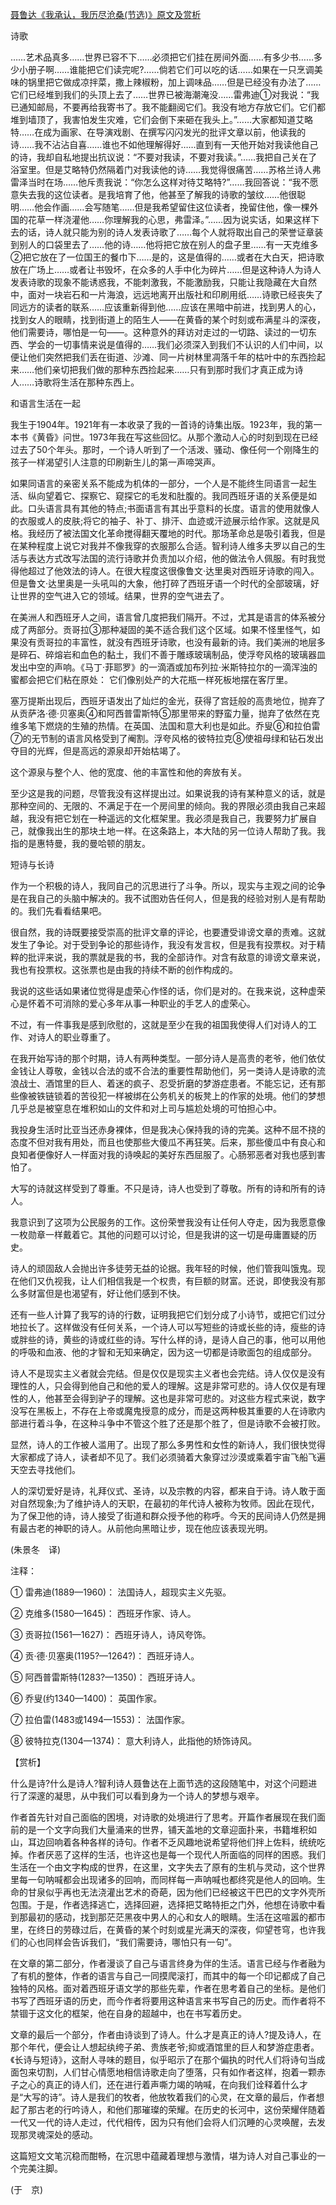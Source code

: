 [聂鲁达《我承认，我历尽沧桑(节选)》原文及赏析](https://www.vrrw.net/wx/12536.html)

诗歌

……艺术品真多……世界已容不下……必须把它们挂在房间外面……有多少书……多少小册子啊……谁能把它们读完呢?……倘若它们可以吃的话……如果在一只烹调美味的锅里把它做成凉拌菜，撒上辣椒粉，加上调味品……但是已经没有办法了……它们已经堆到我们的头顶上去了……世界已被海潮淹没……雷弗迪①对我说：“我已通知邮局，不要再给我寄书了。我不能翻阅它们。我没有地方存放它们。它们都堆到墙顶了，我害怕发生灾难，它们会倒下来砸在我头上。”……大家都知道艾略特……在成为画家、在导演戏剧、在撰写闪闪发光的批评文章以前，他读我的诗……我不沾沾自喜……谁也不如他理解得好……直到有一天他开始对我读他自己的诗，我却自私地提出抗议说：“不要对我读，不要对我读。”……我把自己关在了浴室里。但是艾略特仍然隔着门对我读他的诗……我觉得很痛苦……苏格兰诗人弗雷泽当时在场……他斥责我说：“你怎么这样对待艾略特?”……我回答说：“我不愿意失去我的这位读者。是我培育了他，他甚至了解我的诗歌的皱纹……他很聪明……他会作画……会写随笔……但是我希望留住这位读者，挽留住他，像一棵外国的花草一样浇灌他……你理解我的心思，弗雷泽。”……因为说实话，如果这样下去的话，诗人就只能为别的诗人发表诗歌了……每个人就将取出自己的荣誉证章装到别人的口袋里去了……他的诗……他将把它放在别人的盘子里……有一天克维多②把它放在了一位国王的餐巾下……是的，这是值得的……或者在大白天，把诗歌放在广场上……或者让书毁坏，在众多的人手中化为碎片……但是这种诗人为诗人发表诗歌的现象不能诱惑我，不能刺激我，不能激励我，只能让我隐藏在大自然中，面对一块岩石和一片海浪，远远地离开出版社和印刷用纸……诗歌已经丧失了同远方的读者的联系……应该重新得到他……应该在黑暗中前进，找到男人的心，找到女人的眼睛，找到街道上的陌生人——在黄昏的某个时刻或布满星斗的深夜，他们需要诗，哪怕是一句——。这种意外的拜访对走过的一切路、读过的一切东西、学会的一切事情来说是值得的……我们必须深入到我们不认识的人们中间，以便让他们突然把我们丢在街道、沙滩、同一片树林里凋落千年的枯叶中的东西捡起来……他们亲切把我们做的那种东西捡起来……只有到那时我们才真正成为诗人……诗歌将生活在那种东西上。



和语言生活在一起

我生于1904年。1921年有一本收录了我的一首诗的诗集出版。1923年，我的第一本书《黄昏》问世。1973年我在写这些回忆。从那个激动人心的时刻到现在已经过去了50个年头。那时，一个诗人听到了一个活泼、骚动、像任何一个刚降生的孩子一样渴望引人注意的印刷新生儿的第一声啼哭声。

如果同语言的亲密关系不能成为机体的一部分，一个人是不能终生同语言一起生活、纵向望着它、探察它、窥探它的毛发和肚腹的。我同西班牙语的关系便是如此。口头语言具有其他的特点;书面语言有其出乎意料的长度。语言的使用就像人的衣服或人的皮肤;将它的袖子、补丁、排汗、血迹或汗迹展示给作家。这就是风格。我经历了被法国文化革命搅得翻天覆地的时代。那场革命总是吸引着我，但是在某种程度上说它对我并不像我穿的衣服那么合适。智利诗人维多夫罗以自己的生活与表达方式改写法国的流行诗歌并负责加以介绍，他的做法令人佩服。有时我觉得他超过了他效法的诗人。在很大程度这很像鲁文·达里奥对西班牙诗歌的闯入。但是鲁文·达里奥是一头吼叫的大象，他打碎了西班牙语一个时代的全部玻璃，好让世界的空气进入它的领域。结果，世界的空气进去了。

在美洲人和西班牙人之间，语言曾几度把我们隔开。不过，尤其是语言的体系被分成了两部分。贡哥拉③那种凝固的美不适合我们这个区域。如果不怪里怪气，如果没有贡哥拉的丰富性，就没有西班牙诗歌，也没有最新的诗。我们美洲的地层多是碎石、碎熔岩和血色的黏土，我们不善于雕琢玻璃制品，使浮夸风格的玻璃器皿发出中空的声响。《马丁·菲耶罗》的一滴酒或加布列拉·米斯特拉尔的一滴浑浊的蜜都会把它们粘在原处： 它们像别处产的大花瓶一样死板地摆在客厅里。

塞万提斯出现后，西班牙语发出了灿烂的金光，获得了宫廷般的高贵地位，抛弃了从贡萨洛·德·贝塞奥④和阿西普雷斯特⑤那里带来的野蛮力量，抛弃了依然在克维多笔下燃烧的生殖的热情。在英国、法国和意大利也是如此。乔叟⑥和拉伯雷⑦的无节制的语言风格受到了阉割。浮夸风格的彼特拉克⑧使祖母绿和钻石发出夺目的光辉，但是高远的源泉却开始枯竭了。

这个源泉与整个人、他的宽度、他的丰富性和他的奔放有关。

至少这是我的问题，尽管我没有这样提出过。如果说我的诗有某种意义的话，就是那种空间的、无限的、不满足于在一个房间里的倾向。我的界限必须由我自己来超越，我没有把它划在一种遥远的文化框架里。我必须是我自己，我要努力扩展自己，就像我出生的那块土地一样。在这条路上，本大陆的另一位诗人帮助了我。我指的是惠特曼，我的曼哈顿的朋友。

短诗与长诗

作为一个积极的诗人，我同自己的沉思进行了斗争。所以，现实与主观之间的论争是在我自己的头脑中解决的。我不试图劝告任何人，但是我的经验对别人是有帮助的。我们先看看结果吧。

很自然，我的诗既要接受崇高的批评文章的评论，也要遭受诽谤文章的责难。这就发生了争论。对于受到争论的那些诗作，我没有发言权，但是我有投票权。对于精粹的批评来说，我的票就是我的书，我的全部诗作。对含有敌意的诽谤文章来说，我也有投票权。这张票也是由我的持续不断的创作构成的。

我说的这些话如果诸位觉得是虚荣心作怪的话，你们是对的。在我来说，这种虚荣心是怀着不可消除的爱心多年从事一种职业的手艺人的虚荣心。

不过，有一件事我是感到欣慰的，这就是至少在我的祖国我使得人们对诗人的工作、对诗人的职业尊重了。

在我开始写诗的那个时期，诗人有两种类型。一部分诗人是高贵的老爷，他们依仗金钱让人尊敬，金钱以合法的或不合法的重要性帮助他们，另一类诗人是诗歌的流浪战士、酒馆里的巨人、着迷的疯子、忍受折磨的梦游症患者。不能忘记，还有那些像被铁链锁着的苦役犯一样被绑在公务机关的板凳上的作家的处境。他们的梦想几乎总是被窒息在堆积如山的文件和对上司与尴尬处境的可怕担心中。

我投身生活时比亚当还赤身裸体，但是我决心保持我的诗的完美。这种不屈不挠的态度不但对我有用处，而且也使那些大傻瓜不再狂笑。后来，那些傻瓜中有良心和良知者便像好人一样面对我的诗唤起的美好东西屈服了。心肠邪恶者对我也感到害怕了。

大写的诗就这样受到了尊重。不只是诗，诗人也受到了尊敬。所有的诗和所有的诗人。

我意识到了这项为公民服务的工作。这份荣誉我没有让任何人夺走，因为我愿意像一枚勋章一样戴着它。其他的问题可以讨论，但是我讲的这一切是毋庸置疑的历史。

诗人的顽固敌人会抛出许多徒劳无益的论据。我年轻的时候，他们管我叫饿鬼。现在他们又仇视我，让人们相信我是一个权贵，有巨额的财富。还说，即使我没有那么多财富但是也渴望有，好让他们感到不快。

还有一些人计算了我写的诗的行数，证明我把它们划分成了小诗节，或把它们过分地拉长了。这样做没有任何关系，一个诗人可以写短些的诗或长些的诗，瘦些的诗或胖些的诗，黄些的诗或红些的诗。写什么样的诗，是诗人自己的事，他可以用他的呼吸和血液、他的才智和无知来确定，因为这一切都是诗歌面包的组成部分。

诗人不是现实主义者就会完结。但是仅仅是现实主义者也会完结。诗人仅仅是没有理性的人，只会得到他自己和他的爱人的理解。这是非常可悲的。诗人仅仅是有理性的人，他甚至会得到驴子的理解。这也是非常可悲的。对这些方程式来说，数字没写在黑板上，不存在上帝或魔鬼授意的成分，而是这两种极其重要的人在诗歌内部进行着斗争，在这种斗争中不管这个胜了还是那个胜了，但是诗歌不会被打败。

显然，诗人的工作被人滥用了。出现了那么多男性和女性的新诗人，我们很快觉得大家都成了诗人，读者却不见了。我们必须骑着大象穿过沙漠或乘着宇宙飞船飞遍天空去寻找他们。

人的深切爱好是诗，礼拜仪式、圣诗，以及宗教的内容，都来自于诗。诗人敢于面对自然现象;为了维护诗人的天职，在最初的年代诗人被称为牧师。因此在现代，为了保卫他的诗，诗人接受了街道和群众授予他的称呼。今天的民间诗人仍然是拥有最古老的神职的诗人。从前他向黑暗让步，现在他应该表现光明。

(朱景冬　译)

注释：

① 雷弗迪(1889—1960)： 法国诗人，超现实主义先驱。

② 克维多(1580—1645)： 西班牙作家、诗人。

③ 贡哥拉(1561—1627)： 西班牙诗人，诗风夸饰。

④ 贡·德·贝塞奥(1195?—1264?)： 西班牙诗人。

⑤ 阿西普雷斯特(1283?—1350)： 西班牙诗人。

⑥ 乔叟(约1340—1400)： 英国作家。

⑦ 拉伯雷(1483或1494—1553)： 法国作家。

⑧ 彼特拉克(1304—1374)： 意大利诗人，此指他的矫饰诗风。

【赏析】

什么是诗?什么是诗人?智利诗人聂鲁达在上面节选的这段随笔中，对这个问题进行了深邃的凝思，从中我们可以看到身为一个诗人的梦想与艰辛。

作者首先针对自己面临的困境，对诗歌的处境进行了思考。开篇作者展现在我们面前的是一个文字向我们大量涌来的世界，铺天盖地的文章迎面扑来，书籍堆积如山，耳边回响着各种各样的诗句。作者不乏风趣地说希望将他们拌上佐料，统统吃掉。作者厌恶了这样的生活，也许这也是每一个现代人所面临的同样的困惑。我们生活在一个由文字构成的世界，在这里，文字失去了原有的生机与灵动，这个世界里每一句呐喊都会出现诸多的回响，而同样每一声呐喊也都终究是他人的回响。生命的甘泉似乎再也无法浇灌出艺术的奇葩，因为他们已经被这干巴巴的文字外壳所包围。于是，作者选择逃亡，选择回避，选择把艾略特拒之门外，他想在诗歌中看到那最初的感动，找到那茫茫黑夜中男人的心和女人的眼睛。生活在这喧嚣的都市里，在终日的劳碌过后，在黄昏的某个时刻或星光满天的深夜，仰望苍穹，也许我们的心也同样会告诉我们，“我们需要诗，哪怕只有一句”。

在文章的第二部分，作者漫谈了自己与语言终身为伴的生活。语言已经与作者融为了有机的整体，作者的语言与自己一同摸爬滚打，而其中的每一个印记都成了自己独特的风格。面对着西班牙语文学的那些先辈，作者在思考着自己的坐标。是他们书写了西班牙语的历史，而今作者将要用这种语言来书写自己的历史。而作者将不禁锢于这文化的框架，他在自身的超越中，也在书写着历史。

文章的最后一个部分，作者由诗谈到了诗人。什么才是真正的诗人?提及诗人，在那个年代，便会让人想起纨绔子弟、贵族老爷;抑或酒馆里的巨人和梦游症患者。《长诗与短诗》，这耐人寻味的题目，似乎昭示了在那个偏执的时代人们将诗句当成面包来切割，人们甘心情愿地相信诗歌走向了堕落，只有如作者这样，抱着一颗赤子之心的真正的诗人们，还在进行着声嘶力竭的呐喊，在向我们诠释着什么才是“大写的诗”。诗人是我们的牧者，他放牧着我们的心灵，在文章的最后，作者想起了那古老的行吟诗人，和他们那璀璨的荣耀。在历史的长河中，这份荣耀伴随着一代又一代的诗人走过，代代相传，因为只有他们会将人们沉睡的心灵唤醒，去发现那灵魂深处的感动。

这篇短文文笔沉稳而酣畅，在沉思中蕴藏着理想与激情，堪为诗人对自己事业的一个完美注脚。

(于　京)

